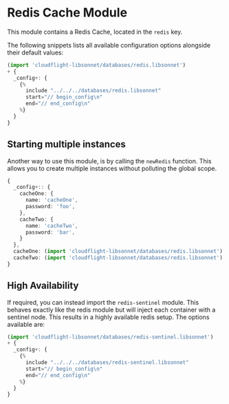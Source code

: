 # Redis Cache Module

This module contains a Redis Cache, located in the `redis` key.

The following snippets lists all available configuration options alongside their default values:

```.ts
(import 'cloudflight-libsonnet/databases/redis.libsonnet')
+ {
  _config+: {
    {%
      include "../../../databases/redis.libsonnet"
      start="// begin_config\n"
      end="// end_config\n"
    %}
  }
}
```

## Starting multiple instances

Another way to use this module, is by calling the `newRedis` function. This
allows you to create multiple instances without polluting the global scope.

```.ts
{
  _config+:: {
    cacheOne: {
      name: 'cacheOne',
      password: 'foo',
    },
    cacheTwo: {
      name: 'cacheTwo',
      password: 'bar',
    }
  },
  cacheOne: (import 'cloudflight-libsonnet/databases/redis.libsonnet').newRedis($._config.cacheOne),
  cacheTwo: (import 'cloudflight-libsonnet/databases/redis.libsonnet').newRedis($._config.cacheTwo),
}
```

## High Availability

If required, you can instead import the `redis-sentinel` module. This behaves
exactly like the redis module but will inject each container with a sentinel
node. This results in a highly available redis setup. The options available are:

```.ts
(import 'cloudflight-libsonnet/databases/redis-sentinel.libsonnet')
+ {
  _config+: {
    {%
      include "../../../databases/redis-sentinel.libsonnet"
      start="// begin_config\n"
      end="// end_config\n"
    %}
  }
}

